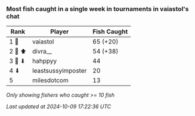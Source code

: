 ### Most fish caught in a single week in tournaments in vaiastol's chat
| Rank | Player | Fish Caught |
|------|--------|-----------|
| 1 🥇  | vaiastol  | 65 (+20) |
| 2 🥈 ⬆ | divra__  | 54 (+38) |
| 3 🥉 ⬇ | hahppyy  | 44 |
| 4 ⬇ | leastsussyimposter  | 20 |
| 5  | milesdotcom  | 13 |

_Only showing fishers who caught >= 10 fish_

_Last updated at 2024-10-09 17:22:36 UTC_